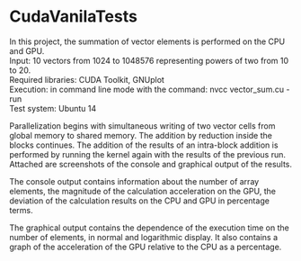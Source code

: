 # CudaVanilaTests
In this project, the summation of vector elements is performed on the CPU and GPU.  
Input: 10 vectors from 1024 to 1048576 representing powers of two from 10 to 20.  
Required libraries: CUDA Toolkit, GNUplot  
Execution: in command line mode with the command: nvcc vector_sum.cu -run   
Test system: Ubuntu 14  

Parallelization begins with simultaneous writing of two vector cells from global memory to shared memory. The addition by reduction inside the blocks continues. The addition of the results of an intra-block addition is performed by running the kernel again with the results of the previous run.
Attached are screenshots of the console and graphical output of the results.  

The console output contains information about the number of array elements, the magnitude of the calculation acceleration on the GPU, the deviation of the calculation results on the CPU and GPU in percentage terms.  

The graphical output contains the dependence of the execution time on the number of elements, in normal and logarithmic display.
It also contains a graph of the acceleration of the GPU relative to the CPU as a percentage.   
